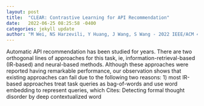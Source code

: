 ```yaml
---
layout: post
title:  "CLEAR: Contrastive Learning for API Recommendation"
date:   2022-06-25 08:25:58 -0400
categories: jekyll update
author: "M Wei, NS Harzevili, Y Huang, J Wang, S Wang - 2022 IEEE/ACM 44th International , 2022"
---
```

Automatic API recommendation has been studied for years. There are two orthogonal lines of approaches for this task, ie, information-retrieval-based (IR-based) and neural-based methods. Although these approaches were reported having remarkable performance, our observation shows that existing approaches can fail due to the following two reasons: 1) most IR-based approaches treat task queries as bag-of-words and use word embedding to represent queries, which  Cites: Detecting formal thought disorder by deep contextualized word